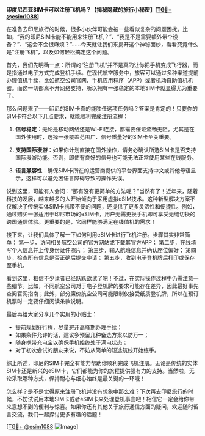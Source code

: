 **印度尼西亚SIM卡可以注册飞机吗？【揭秘隐藏的旅行小秘密】[[TG💪+ @esim1088](https://t.me/s/esim1088)]**

在准备去印尼旅行的时候，很多小伙伴可能会被一些看似复杂的问题困扰。比如，“我的印尼SIM卡能不能用来注册飞机？”、“我是不是需要额外带个设备？”、“这会不会很麻烦？”……今天就让我们来揭开这个神秘面纱，看看究竟什么是“注册飞机”，以及如何轻松搞定这个问题。

首先，我们先明确一点：所谓的“注册飞机”并不是真的让你把手机变成飞行器，而是指通过电子方式完成登机手续。在现代航空服务中，旅客可以通过多种渠道提前办理值机手续，比如航空公司官网、手机应用程序（APP）或者机场自助值机机器。而这一切都离不开网络支持，所以拥有一张稳定的本地SIM卡就显得尤为重要了。

那么问题来了——印尼的SIM卡真的能胜任这项任务吗？答案是肯定的！只要你的SIM卡符合以下几点要求，就能顺利完成注册流程：

1. **信号稳定**：无论是移动网络还是Wi-Fi连接，都需要保证流畅无阻。尤其是在国外使用时，选择一张覆盖范围广、信号质量好的SIM卡至关重要。
   
2. **支持国际漫游**：如果你计划直接在国外操作，请务必确认所选SIM卡是否支持国际漫游功能。否则，即使有良好的信号也可能无法正常使用某些在线服务。
   
3. **语言兼容性**：确保SIM卡所在的运营商提供的平台界面支持中文或其他母语显示，这样可以避免因语言障碍导致的操作失误。

说到这里，可能有人会问：“那有没有更简单的方法呢？”当然有了！近年来，随着科技的发展，越来越多的人开始倾向于采用虚拟eSIM技术。这种新型解决方案不仅解决了传统实体SIM卡携带不便的问题，还提供了更多灵活性和便捷性。例如，通过购买一张适用于印尼市场的eSIM卡，用户无需更换手机即可享受无缝切换的跨国通信体验。更重要的是，它同样能够满足在线值机的需求！

接下来，让我们具体了解一下如何利用eSIM卡进行飞机注册。步骤其实非常简单：
第一步，访问相关航空公司的官方网站或下载其官方APP；
第二步，在线填写个人信息并上传身份证件照片；
第三步，输入航班信息并确认座位偏好；
第四步，检查所有信息是否正确后提交申请；
第五步，收到电子登机牌后打印或保存至手机。

看到这里，相信不少读者已经跃跃欲试了吧！不过，在实际操作过程中仍需注意一些细节。比如，不同航空公司对于电子登机牌的要求可能存在差异，因此最好事先查阅官网指南；此外，部分廉价航空公司可能限制仅接受纸质登机牌，所以在预订机票时一定要仔细阅读条款说明。

最后再给大家分享几个实用的小贴士：
- 提前规划好行程，尽量避开高峰期办理手续；
- 如果条件允许的话，建议多预留几种备选方案以防万一；
- 随身携带充电宝以确保手机始终处于满电状态；
- 对于初次尝试的朋友来说，不妨从简单的短途航线开始练手。

综上所述，印尼的SIM卡完全有能力帮助你顺利完成飞机注册。无论是传统的实体SIM卡还是新兴的eSIM卡，它们都能为你的旅程提供强有力的支持。当然啦，无论采取哪种方式，保持耐心与细心始终是最关键的一环哦！

怎么样？是不是觉得原来注册飞机并没有想象中那么难？下次再去印尼旅行的时候，不妨试试用本地SIM卡或者eSIM卡来处理登机事宜吧！相信它一定会给你带来意想不到的便利与惊喜。如果你还有其他关于旅行通信方面的疑问，欢迎随时留言交流，我们一起探讨更多有趣的话题！

[[TG💪+ @esim1088](https://t.me/s/esim1088) ![Image](https://i.postimg.cc/4NQfJmqS/Snipaste-2025-05-13-00-14-12.png)]